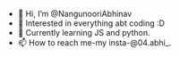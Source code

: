 - 👋 Hi, I’m @NangunooriAbhinav
- 👀 Interested in everything abt coding :D
- 🌱 Currently learning JS and python.
- 📫 How to reach me-my insta-@04.abhi_. 
<!--- - 💞️ I’m looking to collaborate on ... --->
<!---
NangunooriAbhinav/NangunooriAbhinav is a ✨ special ✨ repository because its `README.md` (this file) appears on your GitHub profile.
You can click the Preview link to take a look at your changes.
--->

